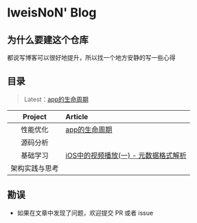 # lweisNoN' Blog

## 为什么要建这个仓库

都说写博客可以很好地提升，所以找一个地方安静的写一些心得

## 目录

> Latest：[app的生命周期](https://github.com/lweisNoN/Blog/blob/master/%E6%80%A7%E8%83%BD%E4%BC%98%E5%8C%96/ios_app_%E7%9A%84%E7%94%9F%E5%91%BD%E5%91%A8%E6%9C%9F.md)

| Project | Article |
|:-------:|:------|
| 性能优化 |[app的生命周期](https://github.com/lweisNoN/Blog/blob/master/%E6%80%A7%E8%83%BD%E4%BC%98%E5%8C%96/ios_app_%E7%9A%84%E7%94%9F%E5%91%BD%E5%91%A8%E6%9C%9F.md) |
| 源码分析 | |
| 基础学习 | [iOS中的视频播放(一) - 元数据格式解析](https://github.com/lweisNoN/Blog/blob/master/%E5%9F%BA%E7%A1%80%E5%AD%A6%E4%B9%A0/ios%E4%B8%AD%E7%9A%84%E8%A7%86%E9%A2%91%E6%92%AD%E6%94%BE.md) |
| 架构实践与思考 | |
## 勘误

+ 如果在文章中发现了问题，欢迎提交 PR 或者 issue


